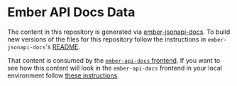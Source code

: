 # Ember API Docs Data

The content in this repository is generated via
[ember-jsonapi-docs](https://github.com/ember-learn/ember-jsonapi-docs). To build new versions of the files for this repository follow the instructions in `ember-jsonapi-docs`'s [README](https://github.com/ember-learn/ember-jsonapi-docs).

That content is consumed by the [`ember-api-docs` frontend](https://github.com/ember-learn/ember-api-docs). If you want to see how this content will look in the `ember-api-docs` frontend in your local environment follow [these instructions](https://github.com/ember-learn/ember-api-docs).
